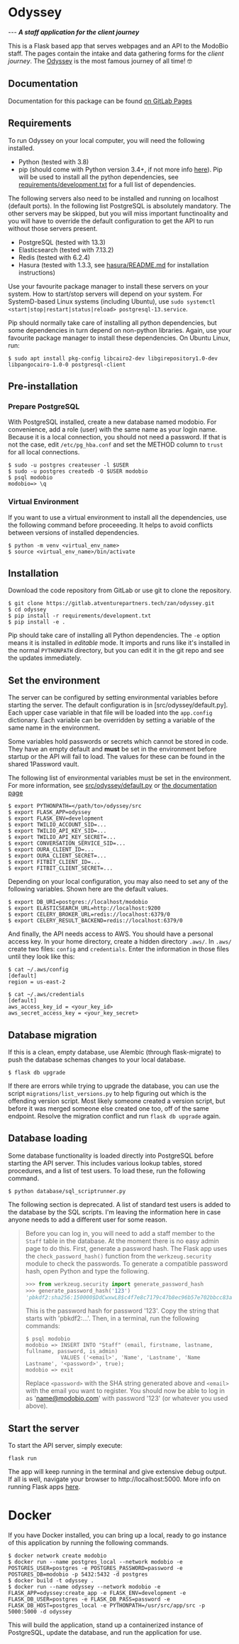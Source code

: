 # Odyssey

--- **_A staff application for the client journey_**

This is a Flask based app that serves webpages and an API to the ModoBio staff. The pages contain the intake and data gathering forms for the _client journey_. The [Odyssey](https://en.wikipedia.org/wiki/Odyssey) is the most famous journey of all time! 🤓

## Documentation

Documentation for this package can be found [on GitLab Pages](http://zan.atventures.tech/odyssey/)

## Requirements

To run Odyssey on your local computer, you will need the following installed.

- Python (tested with 3.8)
- pip (should come with Python version 3.4+, if not more info [here](https://pip.pypa.io/en/stable/installing/)). Pip will be used to install all the python dependencies, see [requirements/development.txt](requirements/development.txt) for a full list of dependencies.

The following servers also need to be installed and running on localhost (default ports). In the following list PostgreSQL is absolutely mandatory. The other servers may be skipped, but you will miss important functinoality and you will have to override the default configuration to get the API to run without those servers present.

- PostgreSQL (tested with 13.3)
- Elasticsearch (tested with 7.13.2)
- Redis (tested with 6.2.4)
- Hasura (tested with 1.3.3, see [hasura/README.md](hasura/README.md) for installation instructions)

Use your favourite package manager to install these servers on your system. How to start/stop servers will depend on your system. For SystemD-based Linux systems (including Ubuntu), use `sudo systemctl <start|stop|restart|status|reload> postgresql-13.service`.

Pip should normally take care of installing all python dependencies, but some dependencies in turn depend on non-python libraries. Again, use your favourite package manager to install these dependencies. On Ubuntu Linux, run:

```shell
$ sudo apt install pkg-config libcairo2-dev libgirepository1.0-dev libpangocairo-1.0-0 postgresql-client
```

## Pre-installation

### Prepare PostgreSQL

With PostgreSQL installed, create a new database named modobio. For convenience, add a role (user) with the same name as your login name. Because it is a local connection, you should not need a password. If that is not the case, edit `/etc/pg_hba.conf` and set the METHOD column to `trust` for all local connections.

```shell
$ sudo -u postgres createuser -l $USER
$ sudo -u postgres createdb -O $USER modobio
$ psql modobio
modobio=> \q
```

### Virtual Environment

If you want to use a virtual environment to install all the dependencies, use the following command before proceeeding. It helps to avoid conflicts between versions of installed dependencies.

```shell
$ python -m venv <virtual_env_name>
$ source <virtual_env_name>/bin/activate
```

## Installation

Download the code repository from GitLab or use git to clone the repository.

```shell
$ git clone https://gitlab.atventurepartners.tech/zan/odyssey.git
$ cd odyssey
$ pip install -r requirements/development.txt
$ pip install -e .
```

Pip should take care of installing all Python dependencies. The `-e` option means it is installed in _editable_ mode. It imports and runs like it's installed in the normal `PYTHONPATH` directory, but you can edit it in the git repo and see the updates immediately.

## Set the environment

The server can be configured by setting environmental variables before starting the server. The default configuration is in [src/odyssey/default.py]. Each upper case variable in that file will be loaded into the `app.config` dictionary. Each variable can be overridden by setting a variable of the same name in the environment.

Some variables hold passwords or secrets which cannot be stored in code. They have an empty default and **must** be set in the environment before startup or the API will fail to load. The values for these can be found in the shared 1Password vault.

The following list of environmental variables must be set in the environment. For more information, see [src/odyssey/default.py](src/odyssey/default.py) or [the documentation page](http://zan.atventures.tech/odyssey/odyssey/odyssey.config.html)

```shell
$ export PYTHONPATH=</path/to>/odyssey/src
$ export FLASK_APP=odyssey
$ export FLASK_ENV=development
$ export TWILIO_ACCOUNT_SID=...
$ export TWILIO_API_KEY_SID=...
$ export TWILIO_API_KEY_SECRET=...
$ export CONVERSATION_SERVICE_SID=...
$ export OURA_CLIENT_ID=...
$ export OURA_CLIENT_SECRET=...
$ export FITBIT_CLIENT_ID=...
$ export FITBIT_CLIENT_SECRET=...
```

Depending on your local configuration, you may also need to set any of the following variables. Shown here are the default values.

```shell
$ export DB_URI=postgres://localhost/modobio
$ export ELASTICSEARCH_URL=http://localhost:9200
$ export CELERY_BROKER_URL=redis://localhost:6379/0
$ export CELERY_RESULT_BACKEND=redis://localhost:6379/0
```

And finally, the API needs access to AWS. You should have a personal access key. In your home directory, create a hidden directory `.aws/`. In `.aws/` create two files: `config` and `credentials`. Enter the information in those files until they look like this:

```shell
$ cat ~/.aws/config
[default]
region = us-east-2

$ cat ~/.aws/credentials
[default]
aws_access_key_id = <your_key_id>
aws_secret_access_key = <your_key_secret>
```

## Database migration

If this is a clean, empty database, use Alembic (through flask-migrate) to push the database schemas changes to your local database.

```shell
$ flask db upgrade
```

If there are errors while trying to upgrade the database, you can use the script `migrations/list_versions.py` to help figuring out which is the offending version script. Most likely someone created a version script, but before it was merged someone else created one too, off of the same endpoint. Resolve the migration conflict and run `flask db upgrade` again.

## Database loading

Some database functionality is loaded directly into PostgreSQL before starting the API server. This includes various lookup tables, stored procedures, and a list of test users. To load these, run the following command.

```shell
$ python database/sql_scriptrunner.py
```

The following section is deprecated. A list of standard test users is added to the database by the SQL scripts. I'm leaving the information here in case anyone needs to add a different user for some reason.

> Before you can log in, you will need to add a staff member to the `Staff` table in the database. At the moment there is no easy admin page to do this. First, generate a password hash. The Flask app uses the `check_password_hash()` function from the `werkzeug.security` module to check the passwords. To generate a compatible password hash, open Python and type the following.
>
> ```python
> >>> from werkzeug.security import generate_password_hash
> >>> generate_password_hash('123')
> 'pbkdf2:sha256:150000$DdCwxwL8$c4f7e8c7179c47b8ec96b57e702bbcc83a98ea13575dfd74ca11b88f4069b3f1'
> ```
>
> This is the password hash for password '123'. Copy the string that starts with 'pbkdf2:...'. Then, in a terminal, run the following commands:
>
> ```shell
> $ psql modobio
> modobio => INSERT INTO "Staff" (email, firstname, lastname, fullname, password, is_admin)
>            VALUES ('<email>', 'Name', 'Lastname', 'Name Lastname', '<password>', true);
> modobio => exit
> ```
>
> Replace `<password>` with the SHA string generated above and `<email>` with the email you want to register. You should now be able to log in as 'name@modobio.com' with password '123' (or whatever you used above).

## Start the server

To start the API server, simply execute:

```shell
flask run
```

The app will keep running in the terminal and give extensive debug output. If all is well, navigate your browser to http://localhost:5000. More info on running Flask apps [here](https://flask.palletsprojects.com/en/1.1.x/quickstart/).

# Docker

If you have Docker installed, you can bring up a local, ready to go instance of this application by running the following commands.

```shell
$ docker network create modobio
$ docker run --name postgres_local --network modobio -e POSTGRES_USER=postgres -e POSTGRES_PASSWORD=password -e POSTGRES_DB=modobio -p 5432:5432 -d postgres
$ docker build -t odyssey .
$ docker run --name odyssey --network modobio -e FLASK_APP=odyssey:create_app -e FLASK_ENV=development -e FLASK_DB_USER=postgres -e FLASK_DB_PASS=password -e FLASK_DB_HOST=postgres_local -e PYTHONPATH=/usr/src/app/src -p 5000:5000 -d odyssey
```

This will build the application, stand up a containerized instance of PostgreSQL, update the database, and run the application for use.
